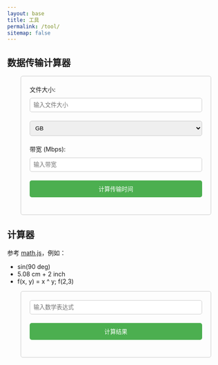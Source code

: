```yaml
---
layout: base
title: 工具
permalink: /tool/
sitemap: false
---
```

<!-- CHATGPT -->
<style>
    .container {
        max-width: 400px;
        margin: 0 auto;
        padding: 20px;
        border: 1px solid #ccc;
        border-radius: 5px;
    }
    label {
        display: block;
        margin-bottom: 10px;
    }
    input, select {
        width: 100%;
        padding: 8px;
        margin-bottom: 20px;
        border: 1px solid #ccc;
        border-radius: 5px;
        box-sizing: border-box;
    }
    button {
        width: 100%;
        padding: 10px;
        background-color: #4CAF50;
        color: white;
        border: none;
        border-radius: 5px;
        cursor: pointer;
    }
    button:hover {
        background-color: #45a049;
    }
    .result {
        margin-top: 20px;
        font-size: 1.2em;
    }
</style>

## 数据传输计算器

<div class="container">
    <form id="calculateTransferTime-form" onsubmit="return calculateTransferTime()">
        <label for="fileSize">文件大小:</label>
        <input type="number" id="fileSize" placeholder="输入文件大小">
        <select id="fileSizeUnit">
            <option value="MB">MB</option>
            <option value="GB" selected>GB</option>
        </select>
        <label for="bandwidth">带宽 (Mbps):</label>
        <input type="number" id="bandwidth" placeholder="输入带宽">
        <button onclick="calculateTransferTime()">计算传输时间</button>
    </form>
    <div class="result" id="calculateTransferTime_result"></div>
</div>

## 计算器

参考 [math.js](https://mathjs.org/)，例如：
- sin(90 deg)
- 5.08 cm + 2 inch
- f(x, y) = x ^ y; f(2,3)

<div class="container">
    <form id="calculator-form" onsubmit="return calculate()">
        <input type="text" id="math_expression" class="display" placeholder="输入数学表达式">
        <button onclick="calculate()">计算结果</button>
    </form>
    <div class="result" id="calculate_result"></div>
</div>


<script>
function calculateTransferTime() {
    var fileSize = document.getElementById('fileSize').value;
    var fileSizeUnit = document.getElementById('fileSizeUnit').value;
    var bandwidth = document.getElementById('bandwidth').value;

    if (fileSize && bandwidth) {
        var fileSizeInBits;
        if (fileSizeUnit === 'GB') {
            fileSizeInBits = fileSize * 8 * 1024 * 1024 * 1024; // 将文件大小转换为比特
        } else {
            fileSizeInBits = fileSize * 8 * 1024 * 1024; // 将文件大小转换为比特
        }

        var bandwidthInBps = bandwidth * 1024 * 1024; // 将带宽转换为比特每秒

        var transferTimeInSeconds = fileSizeInBits / bandwidthInBps;
        var transferTimeInMinutes = transferTimeInSeconds / 60;
        var transferTimeInHours   = transferTimeInMinutes / 60;

        document.getElementById('calculateTransferTime_result').innerHTML = 
            '传输时间: <br>' + 
            transferTimeInHours.toFixed(1) + ' 时 <br>' + 
            transferTimeInMinutes.toFixed(1) + ' 分钟 <br>' + 
            transferTimeInSeconds.toFixed(1) + ' 秒';
    } else {
        document.getElementById('calculateTransferTime_result').innerHTML = '请填写所有字段。';
    }
    return false;
}
</script>

<script src="https://cdnjs.cloudflare.com/ajax/libs/mathjs/10.1.1/math.min.js"></script>
<script>
function calculate() {
    let math_expression = document.getElementById('math_expression');
    let resultBox = document.getElementById('calculate_result');
    let expression = math_expression.value;
    try {
        let result = math.evaluate(expression);
        resultBox.innerText = result;
    } catch (error) {
        resultBox.innerText = 'Error';
    }
    return false;
}
</script>